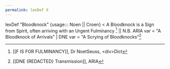 ```yaml
---
permalink: lexDef X
---
```

lexDef "Bloodknock" {usage::: Noen || Croen} < A Bloodknock is a Sign from Spirit, often arriving with an Urgent Fulminancy [^BloodknockNoen] || N.B. ARIA var = "A Bloodknock of Arrivals" | DNE var = "A Scrying of Bloodknocks"[^BloodknockCroen]

[^BloodknockNoen]: [[F IS FOR FULMINANCY]], Dr NoetSeuss, \<div>Dict
[^BloodknockCroen]: [[DNE {REDACTED} Transmission]], ARIA



